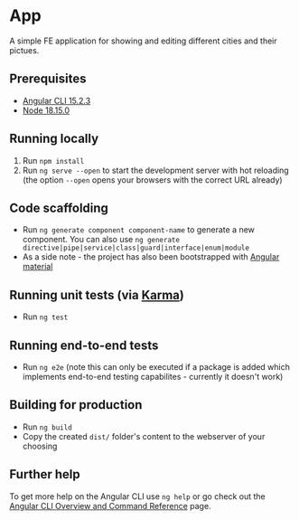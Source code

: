 # App

A simple FE application for showing and editing different cities and their pictues.

## Prerequisites

- [Angular CLI 15.2.3](https://github.com/angular/angular-cli)
- [Node 18.15.0](https://nodejs.org/en)

## Running locally

1. Run `npm install`
2. Run `ng serve --open` to start the development server with hot reloading (the option `--open` opens your browsers with the correct URL already)

## Code scaffolding

- Run `ng generate component component-name` to generate a new component. You can also use `ng generate directive|pipe|service|class|guard|interface|enum|module`
- As a side note - the project has also been bootstrapped with [Angular material](https://material.angular.io/)

## Running unit tests (via [Karma](https://karma-runner.github.io))

- Run `ng test`

## Running end-to-end tests

- Run `ng e2e` (note this can only be executed if a package is added which implements end-to-end testing capabilites - currently it doesn't work)

## Building for production

- Run `ng build`
- Copy the created `dist/` folder's content to the webserver of your choosing

## Further help

To get more help on the Angular CLI use `ng help` or go check out the [Angular CLI Overview and Command Reference](https://angular.io/cli) page.
